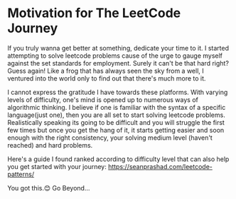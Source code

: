 # Motivation for The LeetCode Journey

If you truly wanna get better at something, dedicate your time to it. I started attempting to solve leetcode problems cause of the urge to gauge myself against the set standards for employment. Surely it can't be that hard right? Guess again!
Like a frog that has always seen the sky from a well, I ventured into the world only to find out that there's much more to it.

I cannot express the gratitude I have towards these platforms. With varying levels of difficulty, one's mind is opened up to numerous ways of algorithmic thinking. I believe if one is familiar with the syntax of a specific language(just one), then you are all set to start solving leetcode problems. 
Realistically speaking its going to be difficult and you will struggle the first few times but once you get the hang of it, it starts getting easier and soon enough with the right consistency, your solving medium level (haven't reached) and hard problems.

Here's a guide I found ranked according to difficulty level that can also help you get started with your journey: https://seanprashad.com/leetcode-patterns/ 

You got this.😊 Go Beyond...

